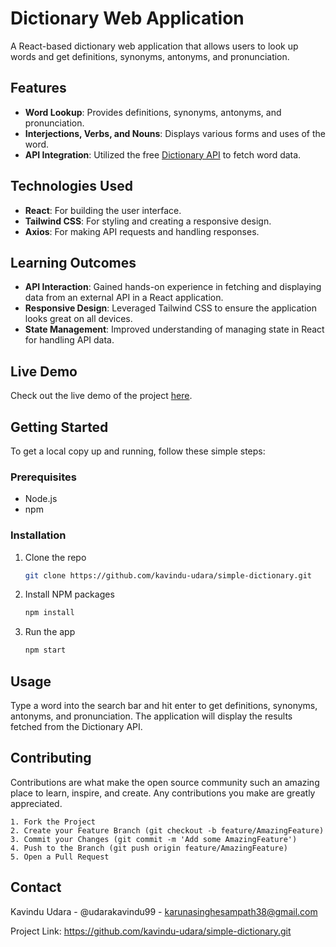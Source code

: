 # Dictionary Web Application

A React-based dictionary web application that allows users to look up words and get definitions, synonyms, antonyms, and pronunciation.

## Features

- **Word Lookup**: Provides definitions, synonyms, antonyms, and pronunciation.
- **Interjections, Verbs, and Nouns**: Displays various forms and uses of the word.
- **API Integration**: Utilized the free [Dictionary API](https://api.dictionaryapi.dev/api/v2/entries/en/) to fetch word data.

## Technologies Used

- **React**: For building the user interface.
- **Tailwind CSS**: For styling and creating a responsive design.
- **Axios**: For making API requests and handling responses.

## Learning Outcomes

- **API Interaction**: Gained hands-on experience in fetching and displaying data from an external API in a React application.
- **Responsive Design**: Leveraged Tailwind CSS to ensure the application looks great on all devices.
- **State Management**: Improved understanding of managing state in React for handling API data.

## Live Demo

Check out the live demo of the project [here](https://6652fe1930bad92c75e61777--disctionary.netlify.app/).

## Getting Started

To get a local copy up and running, follow these simple steps:

### Prerequisites

- Node.js
- npm

### Installation

1. Clone the repo
   ```sh
   git clone https://github.com/kavindu-udara/simple-dictionary.git

2. Install NPM packages
    ```sh
   npm install

3. Run the app
    ```sh
   npm start

## Usage
Type a word into the search bar and hit enter to get definitions, synonyms, antonyms, and pronunciation. The application will display the results fetched from the Dictionary API.

## Contributing
Contributions are what make the open source community such an amazing place to learn, inspire, and create. Any contributions you make are greatly appreciated.

    1. Fork the Project
    2. Create your Feature Branch (git checkout -b feature/AmazingFeature)
    3. Commit your Changes (git commit -m 'Add some AmazingFeature')
    4. Push to the Branch (git push origin feature/AmazingFeature)
    5. Open a Pull Request

## Contact
Kavindu Udara - @udarakavindu99 - karunasinghesampath38@gmail.com

Project Link: https://github.com/kavindu-udara/simple-dictionary.git